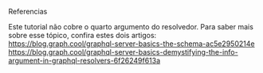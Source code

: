 Referencias

Este tutorial não cobre o quarto argumento do resolvedor. Para saber mais sobre esse tópico, confira estes dois artigos:
https://blog.graph.cool/graphql-server-basics-the-schema-ac5e2950214e
https://blog.graph.cool/graphql-server-basics-demystifying-the-info-argument-in-graphql-resolvers-6f26249f613a